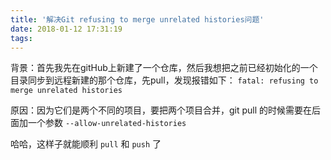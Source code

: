 ```yaml
---
title: '解决Git refusing to merge unrelated histories问题'
date: 2018-01-12 17:31:19
tags:
---
```


背景：首先我先在gitHub上新建了一个仓库，然后我想把之前已经初始化的一个目录同步到远程新建的那个仓库，先pull，发现报错如下：
 ` fatal: refusing to merge unrelated histories `

 原因：因为它们是两个不同的项目，要把两个项目合并，git pull 的时候需要在后面加一个参数 ` --allow-unrelated-histories `

 哈哈，这样子就能顺利 ` pull ` 和 ` push ` 了
